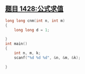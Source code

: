 ## [题目 1428:公式求值](https://www.dotcpp.com/oj/problem1428.html)

```c
long long cnm(int n, int m)
{
    long long d = 1;
    
}
int main()
{
    int n, m, k;
    scanf("%d %d %d", &n, &m, &k);
    
}
```



